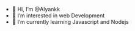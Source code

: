 - 👋 Hi, I’m @Alyankk
- 👀 I’m interested in web Development
- 🌱 I’m currently learning Javascript and Nodejs
  

<!---
Alyankk/Alyankk is a ✨ special ✨ repository because its `README.md` (this file) appears on your GitHub profile.
You can click the Preview link to take a look at your changes.
--->
